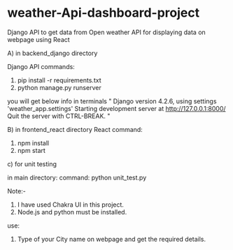 # weather-Api-dashboard-project
Django API to get data from Open weather API for displaying data on webpage using React

A) in backend_django directory

Django API
commands:
1. pip install -r requirements.txt
2. python manage.py runserver

you will get below info in terminals
" Django version 4.2.6, using settings 'weather_app.settings'
Starting development server at http://127.0.0.1:8000/
Quit the server with CTRL-BREAK. "


B) in frontend_react directory
React
command:
1. npm install
2. npm start

c) for unit testing 

in main directory:
command:
python unit_test.py


Note:- 
1. I have used Chakra UI in this project.
2. Node.js and python must be installed.


use:
1. Type of your City name on webpage and get the required details.
